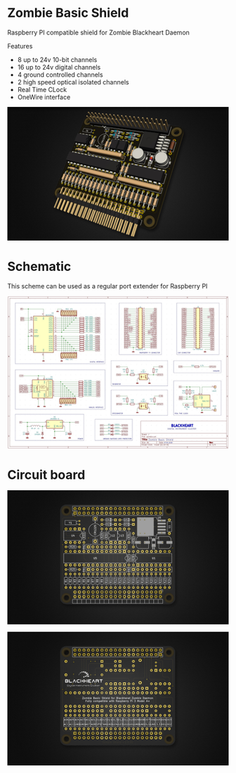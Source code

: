 # Zombie Basic Shield 
Raspberry PI compatible shield for Zombie Blackheart Daemon

Features
- 8 up to 24v 10-bit channels
- 16 up to 24v digital channels
- 4 ground controlled channels
- 2 high speed optical isolated channels
- Real Time CLock
- OneWire interface

![preview 1](https://github.com/helimania/zombie_basic/blob/master/zShield-3d.jpg)

# Schematic

This scheme can be used as a regular port extender for Raspberry PI

![preview 2](https://github.com/helimania/zombie_basic/blob/master/zombie.basic.shield.jpg)

# Circuit board

![preview 3](https://github.com/helimania/zombie_basic/blob/master/zShield-F.jpg)

![preview 4](https://github.com/helimania/zombie_basic/blob/master/zShield-B.jpg)

